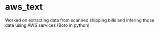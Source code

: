 # aws_text

Worked on extracting data from scanned shipping bills and infering those data using AWS services (Boto in python)
